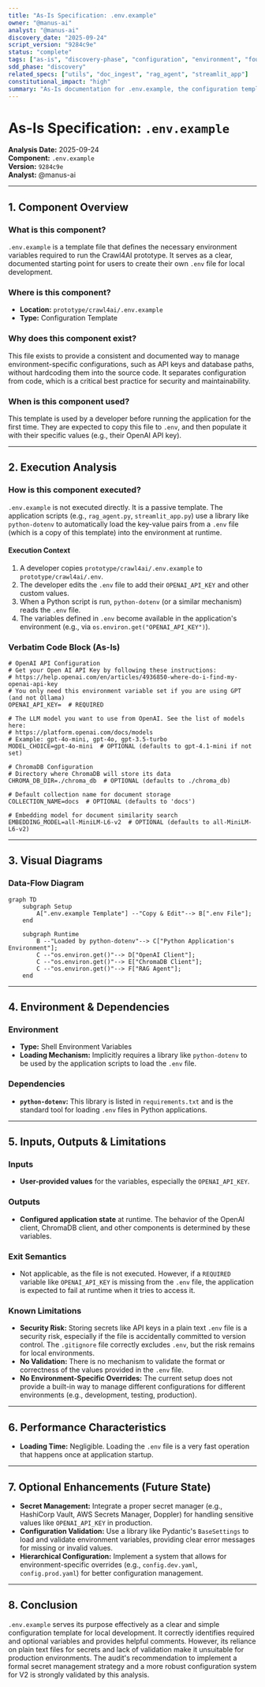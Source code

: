 ```yaml
---
title: "As-Is Specification: .env.example"
owner: "@manus-ai"
analyst: "@manus-ai"
discovery_date: "2025-09-24"
script_version: "9284c9e"
status: "complete"
tags: ["as-is", "discovery-phase", "configuration", "environment", "foundation-layer", "tier-1"]
sdd_phase: "discovery"
related_specs: ["utils", "doc_ingest", "rag_agent", "streamlit_app"]
constitutional_impact: "high"
summary: "As-Is documentation for .env.example, the configuration template for setting up the local environment, including OpenAI API keys and ChromaDB settings."
---
```


# As-Is Specification: `.env.example`

**Analysis Date:** 2025-09-24  
**Component:** `.env.example`  
**Version:** `9284c9e`  
**Analyst:** @manus-ai  

---

## 1. Component Overview

### **What is this component?**
`.env.example` is a template file that defines the necessary environment variables required to run the Crawl4AI prototype. It serves as a clear, documented starting point for users to create their own `.env` file for local development.

### **Where is this component?**
- **Location:** `prototype/crawl4ai/.env.example`
- **Type:** Configuration Template

### **Why does this component exist?**
This file exists to provide a consistent and documented way to manage environment-specific configurations, such as API keys and database paths, without hardcoding them into the source code. It separates configuration from code, which is a critical best practice for security and maintainability.

### **When is this component used?**
This template is used by a developer before running the application for the first time. They are expected to copy this file to `.env`, and then populate it with their specific values (e.g., their OpenAI API key).

---

## 2. Execution Analysis

### **How is this component executed?**
`.env.example` is not executed directly. It is a passive template. The application scripts (e.g., `rag_agent.py`, `streamlit_app.py`) use a library like `python-dotenv` to automatically load the key-value pairs from a `.env` file (which is a copy of this template) into the environment at runtime.

#### **Execution Context**
1.  A developer copies `prototype/crawl4ai/.env.example` to `prototype/crawl4ai/.env`.
2.  The developer edits the `.env` file to add their `OPENAI_API_KEY` and other custom values.
3.  When a Python script is run, `python-dotenv` (or a similar mechanism) reads the `.env` file.
4.  The variables defined in `.env` become available in the application's environment (e.g., via `os.environ.get("OPENAI_API_KEY")`).

### **Verbatim Code Block (As-Is)**
```dotenv
# OpenAI API Configuration
# Get your Open AI API Key by following these instructions:
# https://help.openai.com/en/articles/4936850-where-do-i-find-my-openai-api-key
# You only need this environment variable set if you are using GPT (and not Ollama)
OPENAI_API_KEY=  # REQUIRED

# The LLM model you want to use from OpenAI. See the list of models here:
# https://platform.openai.com/docs/models
# Example: gpt-4o-mini, gpt-4o, gpt-3.5-turbo
MODEL_CHOICE=gpt-4o-mini  # OPTIONAL (defaults to gpt-4.1-mini if not set)

# ChromaDB Configuration
# Directory where ChromaDB will store its data
CHROMA_DB_DIR=./chroma_db  # OPTIONAL (defaults to ./chroma_db)

# Default collection name for document storage
COLLECTION_NAME=docs  # OPTIONAL (defaults to 'docs')

# Embedding model for document similarity search
EMBEDDING_MODEL=all-MiniLM-L6-v2  # OPTIONAL (defaults to all-MiniLM-L6-v2)
```

---

## 3. Visual Diagrams

### **Data-Flow Diagram**
```mermaid
graph TD
    subgraph Setup
        A[".env.example Template"] --"Copy & Edit"--> B[".env File"];
    end

    subgraph Runtime
        B --"Loaded by python-dotenv"--> C["Python Application's Environment"];
        C --"os.environ.get()"--> D["OpenAI Client"];
        C --"os.environ.get()"--> E["ChromaDB Client"];
        C --"os.environ.get()"--> F["RAG Agent"];
    end
```

---

## 4. Environment & Dependencies

### **Environment**
- **Type:** Shell Environment Variables
- **Loading Mechanism:** Implicitly requires a library like `python-dotenv` to be used by the application scripts to load the `.env` file.

### **Dependencies**
- **`python-dotenv`:** This library is listed in `requirements.txt` and is the standard tool for loading `.env` files in Python applications.

---

## 5. Inputs, Outputs & Limitations

### **Inputs**
- **User-provided values** for the variables, especially the `OPENAI_API_KEY`.

### **Outputs**
- **Configured application state** at runtime. The behavior of the OpenAI client, ChromaDB client, and other components is determined by these variables.

### **Exit Semantics**
- Not applicable, as the file is not executed. However, if a `REQUIRED` variable like `OPENAI_API_KEY` is missing from the `.env` file, the application is expected to fail at runtime when it tries to access it.

### **Known Limitations**
- **Security Risk:** Storing secrets like API keys in a plain text `.env` file is a security risk, especially if the file is accidentally committed to version control. The `.gitignore` file correctly excludes `.env`, but the risk remains for local environments.
- **No Validation:** There is no mechanism to validate the format or correctness of the values provided in the `.env` file.
- **No Environment-Specific Overrides:** The current setup does not provide a built-in way to manage different configurations for different environments (e.g., development, testing, production).

---

## 6. Performance Characteristics

- **Loading Time:** Negligible. Loading the `.env` file is a very fast operation that happens once at application startup.

---

## 7. Optional Enhancements (Future State)

- **Secret Management:** Integrate a proper secret manager (e.g., HashiCorp Vault, AWS Secrets Manager, Doppler) for handling sensitive values like `OPENAI_API_KEY` in production.
- **Configuration Validation:** Use a library like Pydantic's `BaseSettings` to load and validate environment variables, providing clear error messages for missing or invalid values.
- **Hierarchical Configuration:** Implement a system that allows for environment-specific overrides (e.g., `config.dev.yaml`, `config.prod.yaml`) for better configuration management.

---

## 8. Conclusion

`.env.example` serves its purpose effectively as a clear and simple configuration template for local development. It correctly identifies required and optional variables and provides helpful comments. However, its reliance on plain text files for secrets and lack of validation make it unsuitable for production environments. The audit's recommendation to implement a formal secret management strategy and a more robust configuration system for V2 is strongly validated by this analysis.

